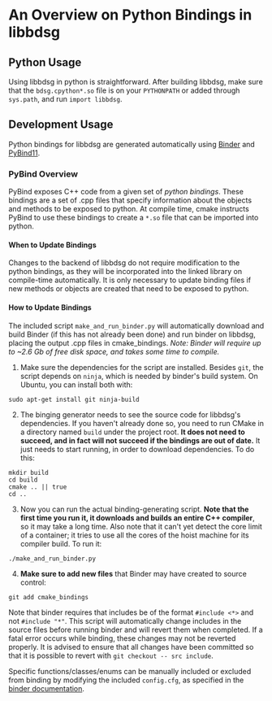 # An Overview on Python Bindings in libbdsg

## Python Usage

Using libbdsg in python is straightforward. After building libbdsg, make sure that the `bdsg.cpython*.so` file is on your `PYTHONPATH` or added through `sys.path`, and run `import libbdsg`.

## Development Usage

Python bindings for libbdsg are generated automatically using [Binder](https://github.com/RosettaCommons/binder) and [PyBind11](https://github.com/pybind/pybind11).

### PyBind Overview

PyBind exposes C++ code from a given set of *python bindings*. These bindings are a set of .cpp files that specify information about the objects and methods to be exposed to python. At compile time, cmake instructs PyBind to use these bindings to create a `*.so` file that can be imported into python.

#### When to Update Bindings
 
Changes to the backend of libbdsg do not require modification to the python bindings, as they will be incorporated into the linked library on compile-time automatically. It is only necessary to update binding files if new methods or objects are created that need to be exposed to python.

#### How to Update Bindings

The included script `make_and_run_binder.py` will automatically download and build Binder (if this has not already been done) and run binder on libbdsg, placing the output .cpp files in cmake_bindings. *Note: Binder will require up to ~2.6 Gb of free disk space, and takes some time to compile.*

1. Make sure the dependencies for the script are installed. Besides `git`, the script depends on `ninja`, which is needed by binder's build system. On Ubuntu, you can install both with:
```
sudo apt-get install git ninja-build
```

2. The binging generator needs to see the source code for libbdsg's dependencies. If you haven't already done so, you need to run CMake in a directory named `build` under the project root. **It does not need to succeed, and in fact will not succeed if the bindings are out of date.** It just needs to start running, in order to download dependencies. To do this:
```
mkdir build
cd build
cmake .. || true
cd ..
```

3. Now you can run the actual binding-generating script. **Note that the first time you run it, it downloads and builds an entire C++ compiler**, so it may take a long time. Also note that it can't yet detect the core limit of a container; it tries to use all the cores of the hoist machine for its compiler build. To run it:
```
./make_and_run_binder.py
```

4. **Make sure to add new files** that Binder may have created to source control:
```
git add cmake_bindings
```

Note that binder requires that includes be of the format `#include <*>` and not `#include "*"`. This script will automatically change includes in the source files before running binder and will revert them when completed. If a fatal error occurs while binding, these changes may not be reverted properly. It is advised to ensure that all changes have been committed so that it is possible to revert with `git checkout -- src include`.

Specific functions/classes/enums can be manually included or excluded from binding by modifying the included `config.cfg`, as specified in the [binder documentation](https://cppbinder.readthedocs.io/en/latest/config.html#config-file-options).

